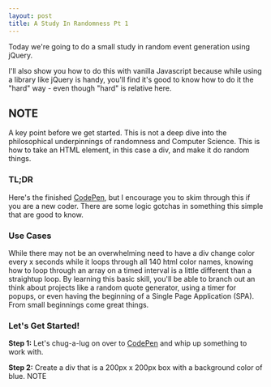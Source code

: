 ```yaml
---
layout: post
title: A Study In Randomness Pt 1
---
```


Today we're going to do a small study in random event generation using jQuery.

I'll also show you how to do this with vanilla Javascript because while using a library like jQuery is handy, you'll find it's good to know how to do it the "hard" way - even though "hard" is relative here.

## NOTE

A key point before we get started. This is not a deep dive into the philosophical underpinnings of randomness and Computer Science. This is how to take an HTML element, in this case a div, and make it do random things.

### TL;DR

Here's the finished [CodePen](https://codepen.io/megler/pen/pBWgbx), but I encourage you to skim through this if you are a new coder.  There are some logic gotchas in something this simple that are good to know.

### Use Cases

While there may not be an overwhelming need to have a div change color every x seconds while it loops through all 140 html color names, knowing how to loop through an array on a timed interval is a little different than a straightup loop. By learning this basic skill, you'll be able to branch out an think about projects like a random quote generator, using a timer for popups, or even having the beginning of a Single Page Application (SPA). From small beginnings come great things.

### Let's Get Started!

**Step 1:** Let's chug-a-lug on over to [CodePen](https://codepen.io) and whip up something to work with.

**Step 2:** Create a div that is a 200px x 200px box with a background color of blue.  <span class="highlight k"> NOTE</span>


